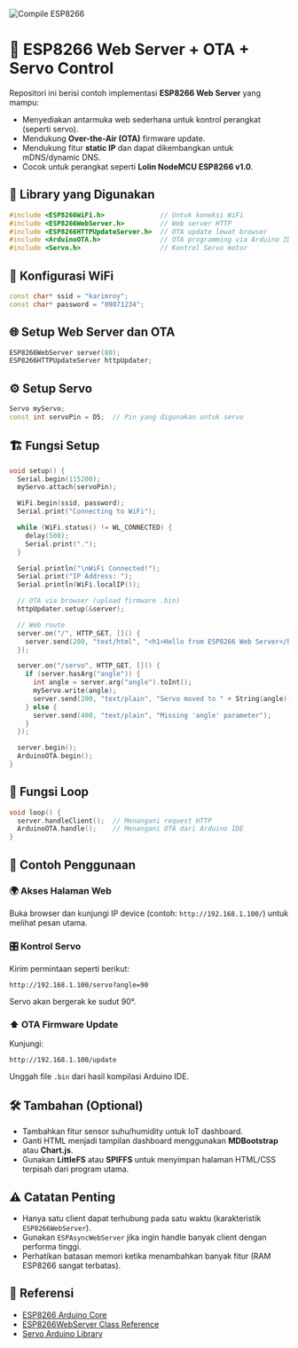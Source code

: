 ![Compile ESP8266](https://github.com/kajukopi/ESP8266WebServer/actions/workflows/compile.yml/badge.svg)


# 📡 ESP8266 Web Server + OTA + Servo Control

Repositori ini berisi contoh implementasi **ESP8266 Web Server** yang mampu:
- Menyediakan antarmuka web sederhana untuk kontrol perangkat (seperti servo).
- Mendukung **Over-the-Air (OTA)** firmware update.
- Mendukung fitur **static IP** dan dapat dikembangkan untuk mDNS/dynamic DNS.
- Cocok untuk perangkat seperti **Lolin NodeMCU ESP8266 v1.0**.

## 🧰 Library yang Digunakan

```cpp
#include <ESP8266WiFi.h>              // Untuk koneksi WiFi
#include <ESP8266WebServer.h>         // Web server HTTP
#include <ESP8266HTTPUpdateServer.h>  // OTA update lewat browser
#include <ArduinoOTA.h>               // OTA programming via Arduino IDE
#include <Servo.h>                    // Kontrol Servo motor
```

## 📶 Konfigurasi WiFi

```cpp
const char* ssid = "karimroy";
const char* password = "09871234";
```

## 🌐 Setup Web Server dan OTA

```cpp
ESP8266WebServer server(80);
ESP8266HTTPUpdateServer httpUpdater;
```

## ⚙️ Setup Servo

```cpp
Servo myServo;
const int servoPin = D5;  // Pin yang digunakan untuk servo
```

## 🏗️ Fungsi Setup

```cpp
void setup() {
  Serial.begin(115200);
  myServo.attach(servoPin);

  WiFi.begin(ssid, password);
  Serial.print("Connecting to WiFi");

  while (WiFi.status() != WL_CONNECTED) {
    delay(500);
    Serial.print(".");
  }

  Serial.println("\nWiFi Connected!");
  Serial.print("IP Address: ");
  Serial.println(WiFi.localIP());

  // OTA via browser (upload firmware .bin)
  httpUpdater.setup(&server);

  // Web route
  server.on("/", HTTP_GET, []() {
    server.send(200, "text/html", "<h1>Hello from ESP8266 Web Server</h1>");
  });

  server.on("/servo", HTTP_GET, []() {
    if (server.hasArg("angle")) {
      int angle = server.arg("angle").toInt();
      myServo.write(angle);
      server.send(200, "text/plain", "Servo moved to " + String(angle));
    } else {
      server.send(400, "text/plain", "Missing 'angle' parameter");
    }
  });

  server.begin();
  ArduinoOTA.begin();
}
```

## 🔁 Fungsi Loop

```cpp
void loop() {
  server.handleClient();  // Menangani request HTTP
  ArduinoOTA.handle();    // Menangani OTA dari Arduino IDE
}
```

## 🧪 Contoh Penggunaan

### 🌍 Akses Halaman Web
Buka browser dan kunjungi IP device (contoh: `http://192.168.1.100/`) untuk melihat pesan utama.

### 🎛️ Kontrol Servo
Kirim permintaan seperti berikut:
```
http://192.168.1.100/servo?angle=90
```
Servo akan bergerak ke sudut 90°.

### ⬆️ OTA Firmware Update
Kunjungi:
```
http://192.168.1.100/update
```
Unggah file `.bin` dari hasil kompilasi Arduino IDE.

## 🛠️ Tambahan (Optional)
- Tambahkan fitur sensor suhu/humidity untuk IoT dashboard.
- Ganti HTML menjadi tampilan dashboard menggunakan **MDBootstrap** atau **Chart.js**.
- Gunakan **LittleFS** atau **SPIFFS** untuk menyimpan halaman HTML/CSS terpisah dari program utama.

## ⚠️ Catatan Penting
- Hanya satu client dapat terhubung pada satu waktu (karakteristik `ESP8266WebServer`).
- Gunakan `ESPAsyncWebServer` jika ingin handle banyak client dengan performa tinggi.
- Perhatikan batasan memori ketika menambahkan banyak fitur (RAM ESP8266 sangat terbatas).

## 🔗 Referensi
- [ESP8266 Arduino Core](https://github.com/esp8266/Arduino)
- [ESP8266WebServer Class Reference](https://arduino-esp8266.readthedocs.io/en/latest/libraries.html#esp8266webserver)
- [Servo Arduino Library](https://www.arduino.cc/en/Reference/Servo)
